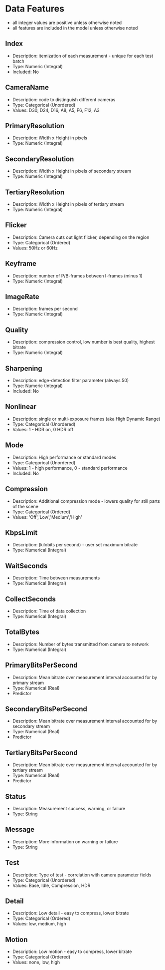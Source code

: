 # Data Features
- all integer values are positive unless otherwise noted
- all features are included in the model unless otherwise noted

## Index
- Description: itemization of each measurement - unique for each test batch
- Type: Numeric (Integral)
- Included: No

## CameraName
- Description: code to distinguish different cameras
- Type: Categorical (Unordered)
- Values: D30, D24, D16, A8, A5, F6, F12, A3

## PrimaryResolution
- Description: Width x Height in pixels
- Type: Numeric (Integral)

## SecondaryResolution
- Description: Width x Height in pixels of secondary stream
- Type: Numeric (Integral)

## TertiaryResolution
- Description: Width x Height in pixels of tertiary stream
- Type: Numeric (Integral)

## Flicker
- Description: Camera cuts out light flicker, depending on the region
- Type: Categorical (Ordered)
- Values: 50Hz or 60Hz

## Keyframe
- Description: number of P/B-frames between I-frames (minus 1)
- Type: Numeric (Integral)

## ImageRate
- Description: frames per second
- Type: Numeric (Integral)

## Quality
- Description: compression control, low number is best quality, highest bitrate
- Type: Numeric (Integral)

## Sharpening
- Description: edge-detection filter parameter (always 50)
- Type: Numeric (Integral)
- Included: No

## Nonlinear
- Description: single or multi-exposure frames (aka High Dynamic Range)
- Type: Categorical (Unordered)
- Values: 1 - HDR on, 0 HDR off

## Mode
- Description: High performance or standard modes
- Type: Categorical (Unordered)
- Values: 1 - high performance, 0 - standard performance
- Included: No

## Compression
- Description: Additional compression mode - lowers quality for still parts of the scene
- Type: Categorical (Ordered)
- Values: 'Off','Low','Medium','High'

## KbpsLimit
- Description: (kilobits per second) - user set maximum bitrate
- Type: Numerical (Integral)

## WaitSeconds
- Description: Time between measurements
- Type: Numerical (Integral)

## CollectSeconds
- Description: Time of data collection
- Type: Numerical (Integral)

## TotalBytes
- Description: Number of bytes transmitted from camera to network
- Type: Numerical (Integral)

## PrimaryBitsPerSecond
- Description: Mean bitrate over measurement interval accounted for by primary stream
- Type: Numerical (Real)
- Predictor

## SecondaryBitsPerSecond
- Description: Mean bitrate over measurement interval accounted for by secondary stream
- Type: Numerical (Real)
- Predictor

## TertiaryBitsPerSecond
- Description: Mean bitrate over measurement interval accounted for by tertiary stream
- Type: Numerical (Real)
- Predictor

## Status
- Description: Measurement success, warning, or failure
- Type: String

## Message
- Description: More information on warning or failure
- Type: String

## Test
- Description: Type of test - correlation with camera parameter fields
- Type: Categorical (Unordered)
- Values: Base, Idle, Compression, HDR

## Detail
- Description: Low detail - easy to compress, lower bitrate
- Type: Categorical (Ordered)
- Values: low, medium, high


## Motion
- Description: Low motion - easy to compress, lower bitrate
- Type: Categorical (Ordered)
- Values: none, low, high
